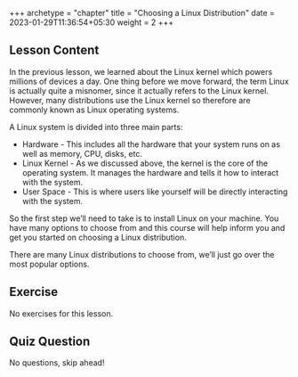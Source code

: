 +++
archetype = "chapter"
title = "Choosing a Linux Distribution"
date = 2023-01-29T11:36:54+05:30
weight = 2
+++

## Lesson Content

In the previous lesson, we learned about the Linux kernel which powers millions of devices a day. One thing before we move forward, the term Linux is actually quite a misnomer, since it actually refers to the Linux kernel. However, many distributions use the Linux kernel so therefore are commonly known as Linux operating systems. 

A Linux system is divided into three main parts:

*   Hardware - This includes all the hardware that your system runs on as well as memory, CPU, disks, etc.
*   Linux Kernel - As we discussed above, the kernel is the core of the operating system. It manages the hardware and tells it how to interact with the system.
*   User Space - This is where users like yourself will be directly interacting with the system.

So the first step we’ll need to take is to install Linux on your machine. You have many options to choose from and this course will help inform you and get you started on choosing a Linux distribution. 

There are many Linux distributions to choose from, we’ll just go over the most popular options. 


## Exercise

No exercises for this lesson.

## Quiz Question

No questions, skip ahead!
